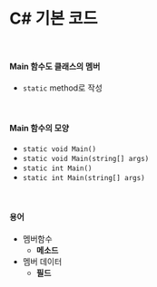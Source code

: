# C# 기본 코드

<br>

#### Main 함수도 클래스의 멤버

* `static` method로 작성

<br>

#### Main 함수의 모양

* `static void Main()`
* `static void Main(string[] args)`
* `static int Main()`
* `static int Main(string[] args)`

<br>

#### 용어

* 멤버함수
  * **메소드**
* 멤버 데이터
  * **필드**

<br>

